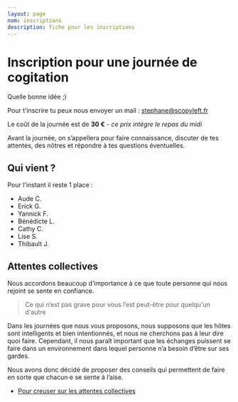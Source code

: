```yaml
---
layout: page
nom: inscriptions
description: fiche pour les inscriptions
---
```


# Inscription pour une journée de cogitation

Quelle bonne idée ;)

Pour t’inscrire tu peux nous envoyer un mail : [stephane@scopyleft.fr](mailto:stephane@scopyleft.fr)  
  
Le coût de la journée est de **30 €** - _ce prix intègre le repas du midi_  

Avant la journée, on s’appellera pour faire connaissance, discuter de tes attentes, des nôtres et répondre à tes questions éventuelles.  

## Qui vient ?

Pour l'instant il reste 1 place :

- Aude C.
- Erick G.
- Yannick F.
- Bénédicte L.
- Cathy C.
- Lise S.
- Thibault J.

## Attentes collectives

Nous accordons beaucoup d’importance à ce que toute personne qui nous rejoint se sente en confiance.

> Ce qui n’est pas grave pour vous l’est peut-être pour quelqu'un d'autre

Dans les journées que nous vous proposons, nous supposons que les hôtes sont intelligents et bien intentionnés, et nous ne cherchons pas à leur dire quoi faire. Cependant, il nous paraît important que les échanges puissent se faire dans un environnement dans lequel personne n’a besoin d’être sur ses gardes.  

Nous avons donc décidé de proposer des conseils qui permettent de faire en sorte que chacun·e se sente à l’aise.  

- [Pour creuser sur les attentes collectives](/attentes-collectives)
